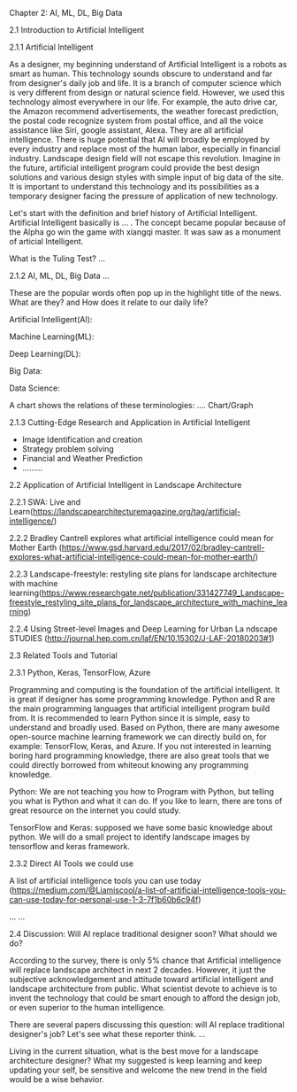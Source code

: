 Chapter 2: AI, ML, DL, Big Data

2.1 Introduction to Artificial Intelligent

2.1.1 Artificial Intelligent

As a designer, my beginning understand of Artificial Intelligent is a robots as smart as human. This technology sounds obscure to understand and far from designer's daily job and life. It is a branch of computer science which is very different from design or natural science field. However, we used this technology almost everywhere in our life. For example, the auto drive car, the Amazon recommend advertisements, the weather forecast prediction, the postal code recognize system from postal office, and all the voice assistance like Siri, google assistant, Alexa. They are all artificial intelligence. There is huge potential that AI will broadly be employed by every industry and replace most of the human labor, especially in financial industry. Landscape design field will not escape this revolution. Imagine in the future, artificial intelligent program could provide the best design solutions and various design styles with simple input of big data of the site. It is important to understand this technology and its possibilities as a temporary designer facing the pressure of application of new technology.

Let's start with the definition and brief history of Artificial Intelligent. Artificial Intelligent basically is ... . The concept became popular because of the Alpha go win the game with xiangqi master. It was saw as a monument of articial Intelligent. 

What is the Tuling Test? ...



2.1.2 AI, ML, DL, Big Data ...

These are the popular words often pop up in the highlight title of the news. What are they? and How does it relate to our daily life?

Artificial Intelligent(AI):

Machine Learning(ML):

Deep Learning(DL):

Big Data:

Data Science:

A chart shows the relations of these terminologies: .... Chart/Graph



2.1.3 Cutting-Edge Research and Application in Artificial Intelligent

- Image Identification and creation
- Strategy problem solving
- Financial and  Weather Prediction
- .........



2.2 Application of Artificial Intelligent in Landscape Architecture

2.2.1 SWA: Live and Learn(https://landscapearchitecturemagazine.org/tag/artificial-intelligence/)

2.2.2 Bradley Cantrell explores what artificial intelligence could mean for Mother Earth (https://www.gsd.harvard.edu/2017/02/bradley-cantrell-explores-what-artificial-intelligence-could-mean-for-mother-earth/)

2.2.3 Landscape-freestyle: restyling site plans for landscape architecture with machine learning(https://www.researchgate.net/publication/331427749_Landscape-freestyle_restyling_site_plans_for_landscape_architecture_with_machine_learning)

2.2.4 Using Street-level Images and Deep Learning for Urban La ndscape STUDIES (http://journal.hep.com.cn/laf/EN/10.15302/J-LAF-20180203#1)



2.3 Related Tools and Tutorial

2.3.1 Python, Keras, TensorFlow, Azure

Programming and computing is the foundation of the artificial intelligent. It is great if designer has some programming knowledge. Python and R are the main programming languages that artificial intelligent program build from. It is recommended to learn Python since it is simple, easy to understand and broadly used. Based on Python, there are many awesome open-source machine learning framework we can directly build on, for example: TensorFlow, Keras, and Azure. If you not interested in learning boring hard programming knowledge, there are also great tools that we could directly borrowed from whiteout knowing any programming knowledge.  

Python: We are not teaching you how to Program with Python, but telling you what is Python and what it can do. If you like to learn, there are tons of great resource on the internet you could study.

TensorFlow and Keras: supposed we have some basic knowledge about python. We will do a small project to identify landscape images by tensorflow and keras framework.

2.3.2 Direct AI Tools we could use

A list of artificial intelligence tools you can use today (https://medium.com/@Liamiscool/a-list-of-artificial-intelligence-tools-you-can-use-today-for-personal-use-1-3-7f1b60b6c94f)

... ...



2.4 Discussion: Will AI replace traditional designer soon? What should we do?

According to the survey, there is only 5% chance that Artificial intelligence will replace landscape architect in next 2 decades. However, it just the subjective acknowledgement and attitude toward artificial intelligent and landscape architecture from public. What scientist devote to achieve is to invent the technology that could be smart enough to afford the design job, or even superior to the human intelligence.

There are several papers discussing this question: will AI replace traditional designer's job? Let's see what these reporter think. ...

Living in the current situation, what is the best move for a landscape architecture designer? What my suggested is keep learning and keep updating your self, be sensitive and welcome the new trend in the field would be a wise behavior. 



 















